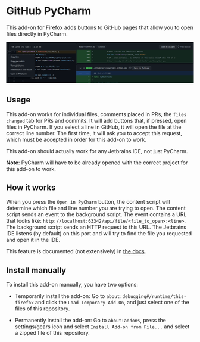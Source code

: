 # GitHub PyCharm
This add-on for Firefox adds buttons to GitHub pages that allow you to open files directly in PyCharm.

![preview](icons/preview.png)

## Usage
This add-on works for individual files, comments placed in PRs, the `files changed` tab for PRs and commits.
It will add buttons that, if pressed, open files in PyCharm. If you select a line in GitHub, it will
open the file at the correct line number. The first time, it will ask you to accept this request, which
must be accepted in order for this add-on to work.

This add-on should actually work for any Jetbrains IDE, not just PyCharm.

**Note**: PyCharm will have to be already opened with the correct project for this add-on to work.

## How it works
When you press the `Open in PyCharm` button, the content script will determine which file and
line number you are trying to open. The content script sends an event to the background script.
The event contains a URL that looks like: `http://localhost:63342/api/file/<file_to_open>:<line>`.
The background script sends an HTTP request to this URL. The Jetbrains IDE listens (by default) on this
port and will try to find the file you requested and open it in the IDE.

This feature is documented (not extensively) in [the docs](https://www.jetbrains.com/help/idea/php-built-in-web-server.html#configuring-built-in-web-server).

## Install manually
To install this add-on manually, you have two options:

* Temporarily install the add-on: Go to `about:debugging#/runtime/this-firefox` and click the `Load Temporary Add-On`, and just select one of the files of this repository.

* Permanently install the add-on: Go to `about:addons`, press the settings/gears icon and select `Install Add-on from File...` and select a zipped file of this repository.
